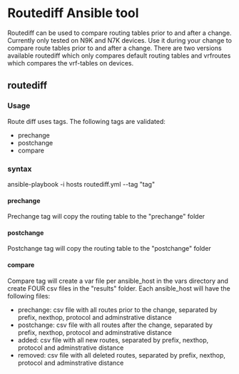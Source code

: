 # Routediff Ansible tool
Routediff can be used to compare routing tables prior to and after a change. Currently only tested on N9K and N7K devices. Use it during your change to compare route tables prior to and after a change. There are two versions available routediff which only compares default routing tables and vrfroutes which compares the vrf-tables on devices.

## routediff
### Usage
Route diff uses tags. The following tags are validated:
* prechange
* postchange
* compare

### syntax
ansible-playbook -i hosts routediff.yml --tag "tag"

#### prechange
Prechange tag will copy the routing table to the "prechange" folder

#### postchange
Postchange tag will copy the routing table to the "postchange" folder

#### compare
Compare tag will create a var file per ansible_host in the vars directory and create FOUR csv files in the "results" folder. Each ansible_host will have the following files:
* prechange: csv file with all routes prior to the change, separated by prefix, nexthop, protocol and adminstrative distance
* postchange: csv file with all routes after the change, separated by prefix, nexthop, protocol and adminstrative distance
* added: csv file with all new routes, separated by prefix, nexthop, protocol and adminstrative distance
* removed: csv file with all deleted routes, separated by prefix, nexthop, protocol and adminstrative distance

